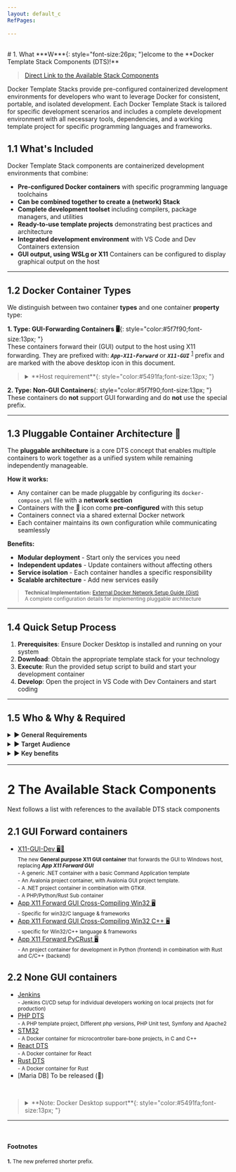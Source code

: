 ```yaml
---
layout: default_c
RefPages:
 
--- 
```


<br>
# 1. What
***W***{: style="font-size:26px; "}elcome to the **Docker Template Stack Components (DTS)!**<br>

> [Direct Link to the Available Stack Components](#2-the-available-stack-components)

Docker Template Stacks provide pre-configured containerized development environments for developers who want to leverage Docker for consistent, portable, and isolated development. Each Docker Template Stack is tailored for specific development scenarios and includes a complete development environment with all necessary tools, dependencies, and a working template project for specific programming languages and frameworks.

## 1.1 What's Included

Docker Template Stack components are containerized development environments that combine:

- **Pre-configured Docker containers** with specific programming language toolchains
- **Can be combined together to create a (network) Stack**
- **Complete development toolset** including compilers, package managers, and utilities
- **Ready-to-use template projects** demonstrating best practices and architecture
- **Integrated development environment** with VS Code and Dev Containers extension
- **GUI output, using WSLg or X11**  Containers can be configured to display graphical output on the host

---

## 1.2 Docker Container Types

We distinguish between two container **types** and one container **property** type:

**1. Type: GUI-Forwarding Containers 🖥️**{: style="color:#5f7f90;font-size:13px; "} <br>
These containers forward their (GUI) output to the host using X11 forwarding. They are prefixed with:  ***`App-X11-Forward`***  or ***`X11-GUI`*** <sup>[1](#note-1)</sup> prefix and are marked with the above desktop icon in this document.

><details>  
>  <summary class="clickable-summary">
>  <span  class="summary-icon"></span>
>  **Host requirement**{: style="color:#5491fa;font-size:13px; "}
>  </summary>
>  <small> These containers require the **XLaunch** program to be installed on your Windows host.  XLaunch uses the **X11 protocol** to forward the GUI to your host.  Instructions can be found in the **How-to** document of the relevant containers. </small>
></details>

**2. Type: Non-GUI Containers**{: style="color:#5f7f90;font-size:13px; "} <br>
These containers do **not** support GUI forwarding and do **not** use the special prefix.

---

## 1.3 Pluggable Container Architecture 🧩

The **pluggable architecture** is a core DTS concept that enables multiple containers to work together as a unified system while remaining independently manageable.

**How it works:**

- Any container can be made pluggable by configuring its `docker-compose.yml` file with a **network section**
- Containers with the 🧩 icon come **pre-configured** with this setup
- Containers connect via a shared external Docker network
- Each container maintains its own configuration while communicating seamlessly

**Benefits:**

- **Modular deployment** - Start only the services you need
- **Independent updates** - Update containers without affecting others  
- **Service isolation** - Each container handles a specific responsibility
- **Scalable architecture** - Add new services easily

><small> **Technical Implementation:** [External Docker Network Setup Guide (Gist)](https://gist.github.com/NicoJanE/709aacd7f2b3f858dce68ec27038a238)  
A complete configuration details for implementing pluggable architecture </small>

---

## 1.4 Quick Setup Process

1. **Prerequisites**: Ensure Docker Desktop is installed and running on your system
2. **Download**: Obtain the appropriate template stack for your technology
3. **Execute**: Run the provided setup script to build and start your development container
4. **Develop**: Open the project in VS Code with Dev Containers and start coding

---

## 1.5 Who & Why & Required

<details>
  <summary style="font-size: 1.0em; font-weight: 600; margin-top: 0.1em; margin-bottom: 0.2em;"> &#9654; General Requirements
  </summary>
  
- Have **Docker Desktop** installed and running on your **host**
- **Docker Desktop**  images are tested and supported on the following host operating systems.
  - Supported on Windows✅
  - Supported on Linux❓
  - Supported on macOS❓

</details>

<details>
  <summary style="font-size: 1.0em; font-weight: 600; margin-top: 0.1em; margin-bottom: 0.2em;"> &#9654; Target Audience
  </summary>

- **Cross-platform developers** wanting consistent environments across Windows, macOS, and Linux
- **Teams** requiring identical development environments regardless of host OS
- **Developers** starting new projects and wanting to skip initial setup
- **Students and educators** needing quick access to configured development environments
- **Anyone** who values rapid setup, portability, and completely isolated development environments

</details>

<details>
  <summary style="font-size: 1.0em; font-weight: 600; margin-top: 0.1em; margin-bottom: 0.2em;"> &#9654; Key benefits
  </summary>

- **Rapid Development Setup**
  - Execute a single setup script to build and configure your development container
  - Automatically provision the Docker container with all required tools and dependencies
  - Launch directly into VS Code with Dev Containers and start coding immediately
  - **Time to productivity: Minutes, not hours**

- **Completely Isolated Environment**
  - Each stack runs in its own Docker container with only relevant tools and dependencies
  - Eliminates version conflicts and dependency issues between different projects
  - Provides identical development environment across different operating systems
  - **Zero pollution of your host system**

- **Production-Ready Template Projects**
  - Start with a fully functional template application that demonstrates best practices
  - Includes proper project structure, configuration files, and Docker setup
  - Template can be immediately built, tested, and deployed using containers
  - **Skip the boilerplate and focus on your business logic**

- **True Cross-Platform Development**
  - Develop applications that run identically on Windows, macOS, and Linux
  - Test your applications in production-like containerized environments
  - Use the same development stack regardless of your host operating system
  - **One container, runs everywhere**

</details>


<hr>

# 2 The Available Stack Components

Next follows a list  with references to the available DTS stack components

## 2.1 GUI Forward containers
- [X11-GUI-Dev 🖥️🧩](https://nicojane.github.io/X11-GUI-Dev-Template-Stack/) <br>
  <small>The new **General purpose X11 GUI container** that forwards the GUI to Windows host, replacing ***App X11 Forward GUI***  </small><br>
  <small><span class="nje-ident" style="--nje-number-of-spaces: 4px;"/> </small>
  <small> - A generic .NET container with a basic Command Application template</small> <br>
  <small><span class="nje-ident" style="--nje-number-of-spaces: 4px;"/>  </small>
  <small> - An Avalonia project container, with Avalonia GUI project template. </small> <br>
  <small><span class="nje-ident" style="--nje-number-of-spaces: 4px;"/>  </small>
  <small> - A .NET project container in combination with GTK#. </small><br>
  <small><span class="nje-ident" style="--nje-number-of-spaces: 4px;"/>  </small>
  <small> - A PHP/Python/Rust Sub container </small><br>
- [App X11 Forward GUI Cross-Compiling Win32 🖥️](https://nicojane.github.io/APP-X11-Forward-win32-Development-Template-Stack/) <br>
  <small><span class="nje-ident" style="--nje-number-of-spaces: 4px;"/> </small>
  <small> - Specific for win32/C language & frameworks  </small> <br>
- [App X11 Forward GUI Cross-Compiling Win32 C++ 🖥️](https://nicojane.github.io/APP-X11-Forward-win32-CPP-Development-Template-Stack/) <br>
  <small><span class="nje-ident" style="--nje-number-of-spaces: 4px;"/>  </small>
  <small> - specific for Win32/C++ language & frameworks  </small> <br>
- [App X11 Forward PyCRust 🖥️](https://nicojane.github.io/APP-X11-Forward-PyCRust-Dev-Template-Stack//) <br>
  <small><span class="nje-ident" style="--nje-number-of-spaces: 4px;"/>  </small>
  <small> - An project container for development in Python (frontend) in combination with Rust and C/C++ (backend)  </small> <br>

## 2.2 None GUI containers

- [Jenkins](https://nicojane.github.io/Jenkins-Development-Stack/) <br>
  <small><span class="nje-ident" style="--nje-number-of-spaces: 4px;"/> </small>
   <small> - Jenkins CI/CD setup for individual developers working on local projects (not for production)</small> <br>
- [PHP DTS](https://nicojane.github.io/PHP-Development-Template-Stack/)
  <small><span class="nje-ident" style="--nje-number-of-spaces: 4px;"/> </small><br>
  <small> - A PHP template project, Different php versions, PHP Unit test, Symfony and Apache2</small>
- [STM32](https://nicojane.github.io/STM32F4/)
  <small><span class="nje-ident" style="--nje-number-of-spaces: 4px;"/> </small><br>
  <small> - A Docker container for microcontroller bare-bone projects, in C and C++</small>
- [React DTS](https://nicojane.github.io/React-Development-Template-Stack/) 
  <small><span class="nje-ident" style="--nje-number-of-spaces: 4px;"/> </small><br>
  <small> - A Docker container for  React</small>
- [Rust DTS](https://nicojane.github.io/Rust-Development-Template-Stack/)
  <small><span class="nje-ident" style="--nje-number-of-spaces: 4px;"/> </small><br>
  <small> - A Docker container for  Rust</small>
- \[Maria DB\] To be released (🧩)

<br>

><details>  
>  <summary class="clickable-summary">
>  <span  class="summary-icon"></span> <!-- Square Symbol -->
>  **Note: Docker Desktop support**{: style="color:#5491fa;font-size:13px; "}
>  </summary> <!-- On same line is failure -->
>
>  <small> Although these images were developed on Windows using Docker Desktop, they **should** work on other operating systems with minor changes (e.g., file path formats). This is currently **unverified** — optimistic expectation 😄 </small>
</details>

<hr><br>

#### Footnotes

<small>**1.** <a name="note-1"></a> The new preferred shorter prefix. </small>








